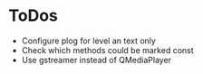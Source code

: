 ToDos
======

* Configure plog for level an text only
* Check which methods could be marked const
* Use gstreamer instead of QMediaPlayer
